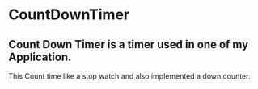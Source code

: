 # CountDownTimer
## Count Down Timer is a timer used in one of my Application.
This Count time like a stop watch and also implemented a down counter.

